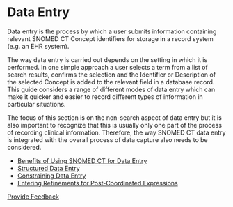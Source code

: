 # Data Entry

Data entry is the process by which a user submits information containing relevant SNOMED CT Concept identifiers for storage in a record system (e.g. an EHR system).

The way data entry is carried out depends on the setting in which it is performed. In one simple approach a user selects a term from a list of search results, confirms the selection and the Identifier or Description of the selected Concept is added to the relevant field in a database record. This guide considers a range of different modes of data entry which can make it quicker and easier to record different types of information in particular situations.

The focus of this section is on the non-search aspect of data entry but it is also important to recognize that this is usually only one part of the process of recording clinical information. Therefore, the way SNOMED CT data entry is integrated with the overall process of data capture also needs to be considered.

* [Benefits of Using SNOMED CT for Data Entry](../6-data-entry/6.1-benefits-of-using-snomed-ct-for-data-entry.md)
* [Structured Data Entry](../6-data-entry/6.2-structured-data-entry.md)
* [Constraining Data Entry](../6-data-entry/6.3-constraining-data-entry.md)
* [Entering Refinements for Post-Coordinated Expressions](../6-data-entry/6.4-entering-refinements-for-post-coordinated-expressions.md)






<a href="https://docs.google.com/forms/d/e/1FAIpQLScTmbZIf0UEQwYDkY27EEWBkaiYkHSbR0_9DmFrMLXoQLyL7Q/viewform?usp=pp_url&entry.1767247133=Search+And+Data+Entry+Guide&entry.670899847=Data%20Entry" class="button primary">Provide Feedback</a>
